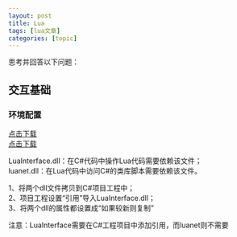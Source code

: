 ```yaml
---
layout: post
title: Lua 
tags: [lua文章]
categories: [topic]
---
```

<p>思考并回答以下问题：</p>

<h2 id="交互基础"><a href="#交互基础" class="headerlink" title="交互基础"></a>交互基础</h2><h3 id="环境配置"><a href="#环境配置" class="headerlink" title="环境配置"></a>环境配置</h3><p><a href="/download/Lua/LuaInterface.dll">点击下载</a><br/><a href="/download/Lua/luanet.dll">点击下载</a></p>
<p>LuaInterface.dll：在C#代码中操作Lua代码需要依赖该文件；<br/>luanet.dll：在Lua代码中访问C#的类库脚本需要依赖该文件。</p>
<p>1、将两个dll文件拷贝到C#项目工程中；<br/>2、项目工程设置“引用”导入LuaInterface.dll；<br/>3、将两个dll的属性都设置成“如果较新则复制”</p>
<p>注意：LuaInterface需要在C#工程项目中添加引用，而luanet则不需要</p>